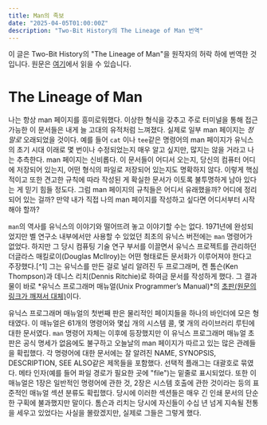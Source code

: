 ```yaml
---
title: Man의 족보
date: "2025-04-05T01:00:00Z"
description: "Two-Bit History의 The Lineage of Man 번역"
---
```


이 글은 Two-Bit History의 "The Lineage of Man"을 원작자의 허락 하에 번역한 것입니다. 원문은 [여기](https://twobithistory.org/2017/09/28/the-lineage-of-man.html)에서 읽을 수 있습니다.

# The Lineage of Man

나는 항상 man 페이지를 흥미로워했다. 이상한 형식을 갖추고 주로 터미널을 통해 접근 가능한 이 문서들은 내게 늘 고대의 유적처럼 느껴졌다. 실제로 일부 man 페이지는 *정말로* 오래되었을 것이다. 예를 들어 `cat` 이나 `tee`같은 명령어의 man 페이지가 유닉스의 초기 시대 이래로 몇 번이나 수정되었는지 매우 알고 싶지만, 많지는 않을 거라고 나는 추측한다. man 페이지는 신비롭다. 이 문서들이 어디서 오는지, 당신의 컴퓨터 어디에 저장되어 있는지, 어떤 형식의 파일로 저장되어 있는지도 명확하지 않다. 이렇게 핵심적이고 또한 견고한 규칙에 따라 작성된 게 확실한 문서가 이토록 불투명하게 남아 있다는 게 믿기 힘들 정도다. 그럼 man 페이지의 규칙들은 어디서 유래했을까? 어디에 정리되어 있는 걸까? 만약 내가 직접 나의 man 페이지를 작성하고 싶다면 어디서부터 시작해야 할까?

`man`의 역사를 유닉스의 이야기와 떨어뜨려 놓고 이야기할 수는 없다. 1971년에 완성되었지만 벨 연구소 내부에서만 사용할 수 있었던 최초의 유닉스 버전에는 `man` 명령어가 없었다. 하지만 그 당시 컴퓨팅 기술 연구 부서를 이끌면서 유닉스 프로젝트를 관리하던 더글라스 매킬로이(Douglas McIlroy)는 어떤 형태로든 문서화가 이루어져야 한다고 주장했다.[^1] 그는 유닉스를 만든 걸로 널리 알려진 두 프로그래머, 켄 톰슨(Ken Thompson)과 데니스 리치(Dennis Ritchie)로 하여금 문서를 작성하게 했다. 그 결과물이 바로 *유닉스 프로그래머 매뉴얼(Unix Programmer’s Manual)*의 [초판(원문의 링크가 깨져서 대체)](https://www.nokia.com/bell-labs/about/dennis-m-ritchie/1stEdman.html)이다.

유닉스 프로그래머 매뉴얼의 첫번째 판은 물리적인 페이지들을 하나의 바인더에 모은 형태였다. 이 매뉴얼은 61개의 명령어와 몇십 개의 시스템 콜, 몇 개의 라이브러리 루틴에 대한 문서였다. `man` 명령어 자체는 이후에 등장했지만 이 유닉스 프로그래머 매뉴얼 초판은 공식 명세가 없음에도 불구하고 오늘날의 man 페이지가 따르고 있는 많은 관례들을 확립했다. 각 명령어에 대한 문서에는 잘 알려진 NAME, SYNOPSIS, DESCRIPTION, SEE ALSO같은 제목들을 포함했다. 선택적 플래그는 대괄호로 묶였다. 메타 인자(예를 들어 파일 경로가 필요한 곳에 "file")는 밑줄로 표시되었다. 또한 이 매뉴얼은 1장은 일반적인 명령어에 관한 것, 2장은 시스템 호출에 관한 것이라는 등의 표준적인 매뉴얼 섹션 분류도 확립했다. 당시에 이러한 섹션들은 매우 긴 인쇄 문서의 단순한 구획에 불과했지만 말이다. 톰슨과 리치는 당시에 자신들이 수십 년 넘게 지속될 전통을 세우고 있었다는 사실을 몰랐겠지만, 실제로 그들은 그렇게 했다.



